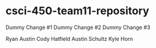 # csci-450-team11-repository
Dummy Change #1
Dummy Change #2
Dummy Change #3

Ryan Austin
Cody Hatfield
Austin Schultz
Kyle Horn